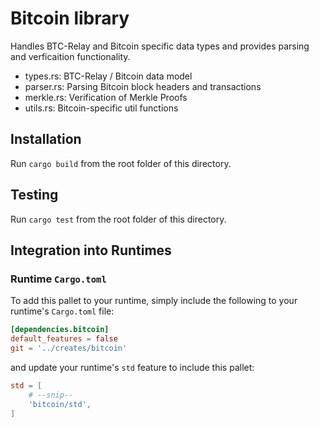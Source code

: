 # Bitcoin library

Handles BTC-Relay and Bitcoin specific data types and provides parsing and verficaition functionality.

* types.rs: BTC-Relay / Bitcoin data model
* parser.rs: Parsing Bitcoin block headers and transactions
* merkle.rs: Verification of Merkle Proofs
* utils.rs: Bitcoin-specific util functions

## Installation

Run `cargo build` from the root folder of this directory.

## Testing

Run `cargo test` from the root folder of this directory.


## Integration into Runtimes 

### Runtime `Cargo.toml`

To add this pallet to your runtime, simply include the following to your runtime's `Cargo.toml` file:

```TOML
[dependencies.bitcoin]
default_features = false
git = '../creates/bitcoin'
```

and update your runtime's `std` feature to include this pallet:

```TOML
std = [
    # --snip--
    'bitcoin/std',
]
```
